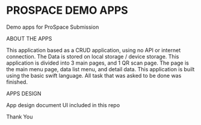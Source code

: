 # PROSPACE DEMO APPS
Demo apps for ProSpace Submission


ABOUT THE APPS

This application based as a CRUD application, using no API or internet connection. The Data is stored on local storage / device storage.
This application is divided into 3 main pages, and 1 QR scan page. The page is the main menu page, data list menu, and detail data.
This application is built using the basic swift language. All task that was asked to be done was finished.

APPS DESIGN

App design document UI included in this repo

Thank You
